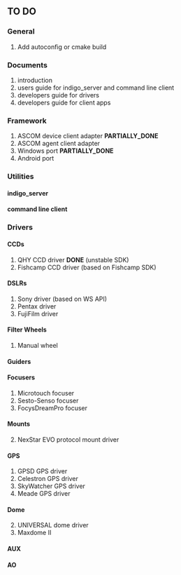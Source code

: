 ## TO DO

### General

1. Add autoconfig or cmake build

### Documents

1. introduction
2. users guide for indigo_server and command line client
3. developers guide for drivers
4. developers guide for client apps

### Framework

1. ASCOM device client adapter __PARTIALLY_DONE__
2. ASCOM agent client adapter
3. Windows port __PARTIALLY_DONE__
4. Android port

### Utilities

#### indigo_server

#### command line client

### Drivers

#### CCDs

1. QHY CCD driver __DONE__ (unstable SDK)
2. Fishcamp CCD driver (based on Fishcamp SDK)

#### DSLRs

1. Sony driver (based on WS API)
2. Pentax driver
3. FujiFilm driver

#### Filter Wheels

1. Manual wheel

#### Guiders

#### Focusers

1. Microtouch focuser
2. Sesto-Senso focuser
3. FocysDreamPro focuser

#### Mounts

2. NexStar EVO protocol mount driver

#### GPS
1. GPSD GPS driver
2. Celestron GPS driver
3. SkyWatcher GPS driver
4. Meade GPS driver

#### Dome
2. UNIVERSAL dome driver
3. Maxdome II

#### AUX


#### AO
